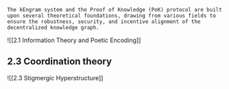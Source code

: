 
    The kEngram system and the Proof of Knowledge (PoK) protocol are built upon several theoretical foundations, drawing from various fields to ensure the robustness, security, and incentive alignment of the decentralized knowledge graph.

![[2.1 Information Theory and Poetic Encoding]]
## 2.3 Coordination theory

![[2.3 Stigmergic Hyperstructure]]



